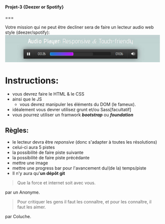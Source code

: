 #### Projet-3 {Deezer or Spotify}
===

Votre mission qui ne peut être decliner sera de faire un lecteur audio web style (deezer/spotify):
![design](./img/lecteur.png)

# Instructions:
+ vous devrez faire le HTML & le CSS
+ ainsi que le JS
   	+ vous devrez manipuler les éléments du DOM (le fameux). 
+ idéalement vous devrer utilisez grunt  et/ou Sass[facultatif]
+ vous pourrez utiliser un framwork  __*bootstrap*__ ou __*foundation*__

##  Règles:
+ le lecteur devra être *reponsive* (donc s'adapter à toutes les résolutions)
+ celui-ci aura 5 pistes
+ la possibilité de faire piste suivante
+ la possibilité de faire piste précédante
+ mettre une image
+ mettre une progress bar pour l'avancement du/(de la) temps/piste
+ Il n'y aura qu'__un dépôt git__

> Que la force et internet soit avec vous.

par un Anonyme.

> Pour critiquer les gens il faut les connaître, et pour les connaître, il faut les aimer.

 par Coluche.

